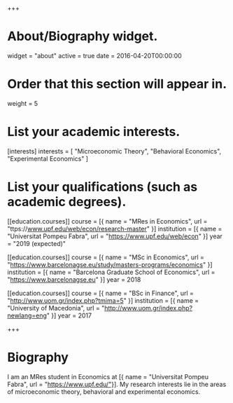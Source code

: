 +++
# About/Biography widget.
widget = "about"
active = true
date = 2016-04-20T00:00:00

# Order that this section will appear in.
weight = 5

# List your academic interests.
[interests]
  interests = [
    "Microeconomic Theory",
    "Behavioral Economics",
    "Experimental Economics"
  ]

# List your qualifications (such as academic degrees).
[[education.courses]]
  course = [{ name = "MRes in Economics", url = "ttps://www.upf.edu/web/econ/research-master" }]
  institution = [{ name = "Universitat Pompeu Fabra", url = "https://www.upf.edu/web/econ" }]
  year = "2019 (expected)"

[[education.courses]]
  course = [{ name = "MSc in Economics", url = "https://www.barcelonagse.eu/study/masters-programs/economics" }]
  institution = [{ name = "Barcelona Graduate School of Economics", url = "https://www.barcelonagse.eu" }]
  year = 2018

[[education.courses]]
  course = [{ name = "BSc in Finance", url = "http://www.uom.gr/index.php?tmima=5" }]
  institution = [{ name = "University of Macedonia", url = "http://www.uom.gr/index.php?newlang=eng" }]
  year = 2017
 
+++

# Biography
I am an MRes student in Economics at [{ name = "Universitat Pompeu Fabra", url = "https://www.upf.edu/"}]. My research interests lie in the areas of microeconomic theory, behavioral and experimental economics.
